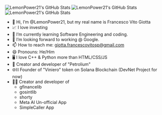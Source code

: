 <img src="https://github-readme-stats.vercel.app/api?username=LemonPower21&theme=dark&show_icons=true&hide_border=false&count_private=true" alt="LemonPower21's GitHub Stats" /> <img src="https://streak-stats.demolab.com?user=LemonPower21&theme=dark&hide_border=false" alt="LemonPower21's GitHub Stats" /> <img src="https://github-readme-stats.vercel.app/api/top-langs/?username=LemonPower21&theme=dark&show_icons=true&hide_border=false&layout=compact" alt="LemonPower21's GitHub Stats" />

- 👋 Hi, I’m @LemonPower21, but my real name is Francesco Vito Giotta
- 📈 I love investing
- 🌱 I’m currently learning Software Engineering and coding.
- 💞️ I’m looking forward to working @ Google.
- 📫 How to reach me: giotta.francescovitosp@gmail.com
- 😄 Pronouns: He/Him
- 🖥️ I love C++ & Python more than HTML/CSS/JS
- 🤖 Creator and developer of "Petrolium"
- 🌐⛓️ Founder of "Viniero" token on Solana Blockchain (DevNet Project for now)
- 👨‍💻 Creator and developer of
  + gfinancelib
  + gosintlib
  + shorty
  + Meta AI Un-official App
  + SimpleCaller App


<!---
LemonPower21/LemonPower21 is a ✨ special ✨ repository because its `README.md` (this file) appears on your GitHub profile.
You can click the Preview link to take a look at your changes.
--->
